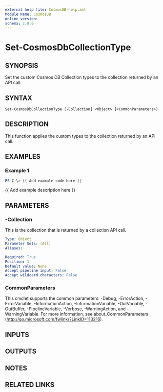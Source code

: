 ```yaml
---
external help file: CosmosDB-help.xml
Module Name: CosmosDB
online version:
schema: 2.0.0
---
```


# Set-CosmosDbCollectionType

## SYNOPSIS
Set the custom Cosmos DB Collection types to the collection
returned by an API call.

## SYNTAX

```
Set-CosmosDbCollectionType [-Collection] <Object> [<CommonParameters>]
```

## DESCRIPTION
This function applies the custom types to the collection returned
by an API call.

## EXAMPLES

### Example 1
```powershell
PS C:\> {{ Add example code here }}
```

{{ Add example description here }}

## PARAMETERS

### -Collection
This is the collection that is returned by a collection API call.

```yaml
Type: Object
Parameter Sets: (All)
Aliases:

Required: True
Position: 1
Default value: None
Accept pipeline input: False
Accept wildcard characters: False
```

### CommonParameters
This cmdlet supports the common parameters: -Debug, -ErrorAction, -ErrorVariable, -InformationAction, -InformationVariable, -OutVariable, -OutBuffer, -PipelineVariable, -Verbose, -WarningAction, and -WarningVariable. For more information, see about_CommonParameters (http://go.microsoft.com/fwlink/?LinkID=113216).

## INPUTS

## OUTPUTS

## NOTES

## RELATED LINKS
